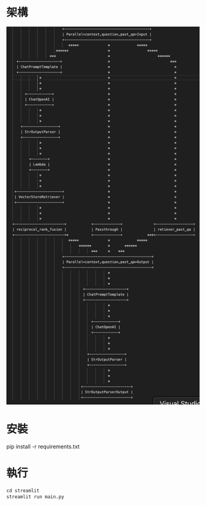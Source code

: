 # 架構
![alt text](image.png)
# 安裝
pip install -r requirements.txt

# 執行
    cd streamlit
    streamlit run main.py